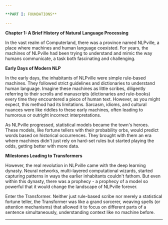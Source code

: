 ```yaml
---

**PART I: FOUNDATIONS**

---
```


**Chapter 1: A Brief History of Natural Language Processing**

In the vast realm of Computerland, there was a province named NLPville, a place where machines and human language coexisted. For years, the machines of NLPville had been trying to understand and mimic the way humans communicate, a task both fascinating and challenging.

**Early Days of Modern NLP**

In the early days, the inhabitants of NLPville were simple rule-based machines. They followed strict guidelines and dictionaries to understand human language. Imagine these machines as little scribes, diligently referring to their scrolls and manuscripts (dictionaries and rule-books) every time they encountered a piece of human text. However, as you might expect, this method had its limitations. Sarcasm, idioms, and cultural nuances were like riddles to these early machines, often leading to humorous or outright incorrect interpretations.

As NLPville progressed, statistical models became the town's heroes. These models, like fortune tellers with their probability orbs, would predict words based on historical occurrences. They brought with them an era where machines didn't just rely on hard-set rules but started playing the odds, getting better with more data.

**Milestones Leading to Transformers**

However, the real revolution in NLPville came with the deep learning dynasty. Neural networks, multi-layered computational wizards, started capturing patterns in ways the earlier inhabitants couldn't fathom. But even within this dynasty, there was a prophecy - a prophecy of a model so powerful that it would change the landscape of NLPville forever.

Enter the Transformer. Neither just rule-based scribe nor merely a statistical fortune teller, the Transformer was like a grand sorcerer, weaving spells (or attention mechanisms) that allowed it to focus on different parts of a sentence simultaneously, understanding context like no machine before.

---

